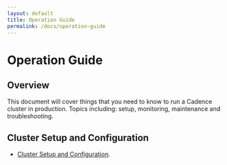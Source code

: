 ```yaml
---
layout: default
title: Operation Guide
permalink: /docs/operation-guide
---
```


# Operation Guide

## Overview

This document will cover things that you need to know to run a Cadence cluster in production. Topics including: setup, monitoring, maintenance and troubleshooting.

## Cluster Setup and Configuration

- [Cluster Setup and Configuration](01-setup/).
